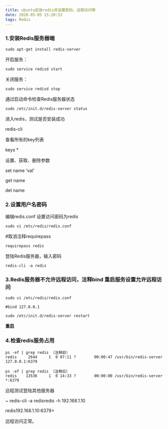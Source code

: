 ```yaml
---
title: ubuntu安装redis并设置密码，远程访问等
date: 2020-05-05 15:20:53
tags: Redis
---
```






### 1.安装Redis服务器端

```
sudo apt-get install redis-server
```



开启服务：

```shell
sudo service redisd start
```

关闭服务：

```shell
sudo service redisd stop
```



通过启动命令检查Redis服务器状态

```shell
sudo /etc/init.d/redis-server status
```



进入redis，测试是否安装成功

redis-cli



查看所有的key列表

keys *



设置、获取、删除参数

set name ‘val’

get name

del name



### 2.设置用户名密码

编辑redis.conf   设置访问密码为redis

```shell
sudo vi /etc/redis/redis.conf
```

#取消注释requirepass

```shell
requirepass redis
```



登陆Redis服务器，输入密码

```shell
redis-cli -a redis
```



### 3.Redis服务器不允许远程访问，注释bind 重启服务设置允许远程访问

```shell
sudo vi /etc/redis/redis.conf
```

```shell
#bind 127.0.0.1
```



```shell
sudo /etc/init.d/redis-server restart
```

 **重启**



### 4.检查redis服务占用

```shell
ps -ef | grep redis （注释前）
redis     2644     1  0 07:11 ?        00:00:47 /usr/bin/redis-server 127.0.0.1:6379

ps -ef | grep redis （注释后）
redis    13536     1  0 14:33 ?        00:00:00 /usr/bin/redis-server *:6379
```



远程测试登陆其他服务器

~ redis-cli -a redisredis -h 192.168.1.10

redis192.168.1.10:6379>

远程访问正常。
